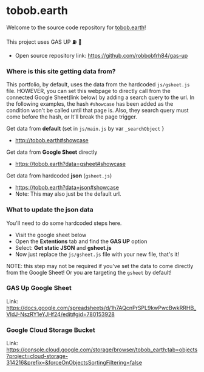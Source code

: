 # tobob.earth
Welcome to the source code repository for [tobob.earth](http://tobob.earth)!

This project uses GAS UP ⛽️ 🚀
- Open source repository link: https://github.com/robbobfrh84/gas-up

### Where is this site getting data from?
This portfolio, by default, uses the data from the hardcoded `js/gsheet.js` file. HOWEVER, you can set this webpage to directly call from the connected Google Sheet(link below) by adding a search query to the url. In the following examples, the hash `#showcase` has been added as the condition won't be called until that page is. Also, they search query must come before the hash, or It'll break the page trigger.

Get data from **default** (set in `js/main.js` by var `_searchObject` }
- http://tobob.earth#showcase

Get data from **Google Sheet** directly
- https://tobob.earth?data=gsheet#showcase

Get data from hardcoded **json** (`gsheet.js`)
- https://tobob.earth?data=json#showcase
- Note: This may also just be the default url.

### What to update the json data
You'll need to do some hardcoded steps here.
- Visit the google sheet below
- Open the **Extentions** tab and find the **GAS UP** option
- Select: **Get static JSON** and **gsheet.js**
- Now just replace the `js/gsheet.js` file with your new file, that's it!

NOTE: this step may not be required if you've set the data to come directly from the Google Sheet! Or you are targeting the `gsheet` by default!

### GAS Up Google Sheet
Link: https://docs.google.com/spreadsheets/d/1h7AQcnPrSPL9kwPwcBwkRRHB_VIdJ-NszRY1eYJHf24/edit#gid=780153928

### Google Cloud Storage Bucket
Link: https://console.cloud.google.com/storage/browser/tobob_earth;tab=objects?project=cloud-storage-314216&prefix=&forceOnObjectsSortingFiltering=false
